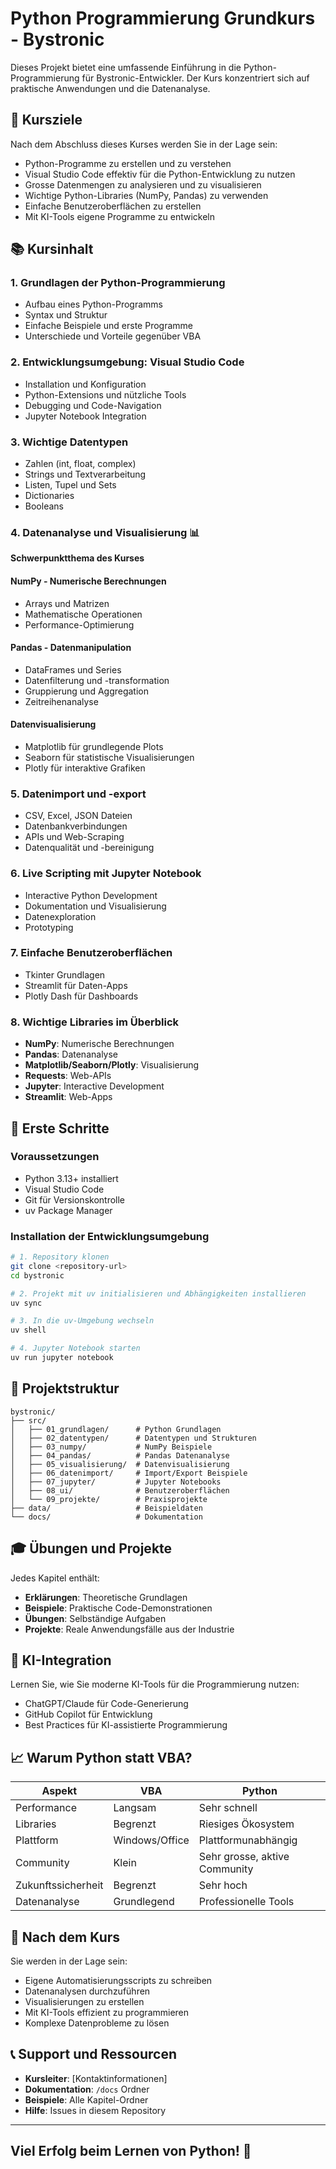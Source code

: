# Python Programmierung Grundkurs - Bystronic

Dieses Projekt bietet eine umfassende Einführung in die Python-Programmierung für Bystronic-Entwickler. Der Kurs konzentriert sich auf praktische Anwendungen und die Datenanalyse.

## 🎯 Kursziele

Nach dem Abschluss dieses Kurses werden Sie in der Lage sein:

- Python-Programme zu erstellen und zu verstehen
- Visual Studio Code effektiv für die Python-Entwicklung zu nutzen
- Grosse Datenmengen zu analysieren und zu visualisieren
- Wichtige Python-Libraries (NumPy, Pandas) zu verwenden
- Einfache Benutzeroberflächen zu erstellen
- Mit KI-Tools eigene Programme zu entwickeln

## 📚 Kursinhalt

### 1. Grundlagen der Python-Programmierung

- Aufbau eines Python-Programms
- Syntax und Struktur
- Einfache Beispiele und erste Programme
- Unterschiede und Vorteile gegenüber VBA

### 2. Entwicklungsumgebung: Visual Studio Code

- Installation und Konfiguration
- Python-Extensions und nützliche Tools
- Debugging und Code-Navigation
- Jupyter Notebook Integration

### 3. Wichtige Datentypen

- Zahlen (int, float, complex)
- Strings und Textverarbeitung
- Listen, Tupel und Sets
- Dictionaries
- Booleans

### 4. Datenanalyse und Visualisierung 📊

**Schwerpunktthema des Kurses**

#### NumPy - Numerische Berechnungen

- Arrays und Matrizen
- Mathematische Operationen
- Performance-Optimierung

#### Pandas - Datenmanipulation

- DataFrames und Series
- Datenfilterung und -transformation
- Gruppierung und Aggregation
- Zeitreihenanalyse

#### Datenvisualisierung

- Matplotlib für grundlegende Plots
- Seaborn für statistische Visualisierungen
- Plotly für interaktive Grafiken

### 5. Datenimport und -export

- CSV, Excel, JSON Dateien
- Datenbankverbindungen
- APIs und Web-Scraping
- Datenqualität und -bereinigung

### 6. Live Scripting mit Jupyter Notebook

- Interactive Python Development
- Dokumentation und Visualisierung
- Datenexploration
- Prototyping

### 7. Einfache Benutzeroberflächen

- Tkinter Grundlagen
- Streamlit für Daten-Apps
- Plotly Dash für Dashboards

### 8. Wichtige Libraries im Überblick

- **NumPy**: Numerische Berechnungen
- **Pandas**: Datenanalyse
- **Matplotlib/Seaborn/Plotly**: Visualisierung
- **Requests**: Web-APIs
- **Jupyter**: Interactive Development
- **Streamlit**: Web-Apps

## 🚀 Erste Schritte

### Voraussetzungen

- Python 3.13+ installiert
- Visual Studio Code
- Git für Versionskontrolle
- uv Package Manager

### Installation der Entwicklungsumgebung

```bash
# 1. Repository klonen
git clone <repository-url>
cd bystronic

# 2. Projekt mit uv initialisieren und Abhängigkeiten installieren
uv sync

# 3. In die uv-Umgebung wechseln
uv shell

# 4. Jupyter Notebook starten
uv run jupyter notebook
```

## 📁 Projektstruktur

```
bystronic/
├── src/
│   ├── 01_grundlagen/      # Python Grundlagen
│   ├── 02_datentypen/      # Datentypen und Strukturen
│   ├── 03_numpy/           # NumPy Beispiele
│   ├── 04_pandas/          # Pandas Datenanalyse
│   ├── 05_visualisierung/  # Datenvisualisierung
│   ├── 06_datenimport/     # Import/Export Beispiele
│   ├── 07_jupyter/         # Jupyter Notebooks
│   ├── 08_ui/              # Benutzeroberflächen
│   └── 09_projekte/        # Praxisprojekte
├── data/                   # Beispieldaten
└── docs/                   # Dokumentation
```

## 🎓 Übungen und Projekte

Jedes Kapitel enthält:

- **Erklärungen**: Theoretische Grundlagen
- **Beispiele**: Praktische Code-Demonstrationen
- **Übungen**: Selbständige Aufgaben
- **Projekte**: Reale Anwendungsfälle aus der Industrie

## 🤖 KI-Integration

Lernen Sie, wie Sie moderne KI-Tools für die Programmierung nutzen:

- ChatGPT/Claude für Code-Generierung
- GitHub Copilot für Entwicklung
- Best Practices für KI-assistierte Programmierung

## 📈 Warum Python statt VBA?

| Aspekt | VBA | Python |
|--------|-----|--------|
| Performance | Langsam | Sehr schnell |
| Libraries | Begrenzt | Riesiges Ökosystem |
| Plattform | Windows/Office | Plattformunabhängig |
| Community | Klein | Sehr grosse, aktive Community |
| Zukunftssicherheit | Begrenzt | Sehr hoch |
| Datenanalyse | Grundlegend | Professionelle Tools |

## 🎯 Nach dem Kurs

Sie werden in der Lage sein:

- Eigene Automatisierungsscripts zu schreiben
- Datenanalysen durchzuführen
- Visualisierungen zu erstellen
- Mit KI-Tools effizient zu programmieren
- Komplexe Datenprobleme zu lösen

## 📞 Support und Ressourcen

- **Kursleiter**: [Kontaktinformationen]
- **Dokumentation**: `/docs` Ordner
- **Beispiele**: Alle Kapitel-Ordner
- **Hilfe**: Issues in diesem Repository

---

## Viel Erfolg beim Lernen von Python! 🐍
